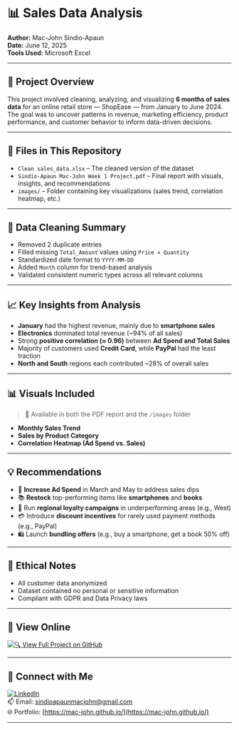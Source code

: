 # 📊 Sales Data Analysis

**Author:** Mac-John Sindio-Apaun  
**Date:** June 12, 2025  
**Tools Used:** Microsoft Excel  

---

## 🧾 Project Overview

This project involved cleaning, analyzing, and visualizing **6 months of sales data** for an online retail store — ShopEase — from January to June 2024. The goal was to uncover patterns in revenue, marketing efficiency, product performance, and customer behavior to inform data-driven decisions.

---

## 📂 Files in This Repository

- `Clean sales_data.xlsx` – The cleaned version of the dataset  
- `Sindio-Apaun Mac-John Week 1 Project.pdf` – Final report with visuals, insights, and recommendations  
- `images/` – Folder containing key visualizations (sales trend, correlation heatmap, etc.)

---

## 🧹 Data Cleaning Summary

- Removed 2 duplicate entries
- Filled missing `Total_Amount` values using `Price × Quantity`
- Standardized date format to `YYYY-MM-DD`
- Added `Month` column for trend-based analysis
- Validated consistent numeric types across all relevant columns

---

## 📈 Key Insights from Analysis

- **January** had the highest revenue, mainly due to **smartphone sales**
- **Electronics** dominated total revenue (~94% of all sales)
- Strong **positive correlation (≈ 0.96)** between **Ad Spend and Total Sales**
- Majority of customers used **Credit Card**, while **PayPal** had the least traction
- **North and South** regions each contributed ~28% of overall sales

---

## 📊 Visuals Included

> 📍 Available in both the PDF report and the `/images` folder

- **Monthly Sales Trend**  
- **Sales by Product Category**  
- **Correlation Heatmap (Ad Spend vs. Sales)**  

---

## 💡 Recommendations

- 📢 **Increase Ad Spend** in March and May to address sales dips
- 📚 **Restock** top-performing items like **smartphones** and **books**
- 🎯 Run **regional loyalty campaigns** in underperforming areas (e.g., West)
- 💳 Introduce **discount incentives** for rarely used payment methods (e.g., PayPal)
- 🛍️ Launch **bundling offers** (e.g., buy a smartphone, get a book 50% off)

---

## 🔐 Ethical Notes

- All customer data anonymized  
- Dataset contained no personal or sensitive information  
- Compliant with GDPR and Data Privacy laws

---

## 🔗 View Online

[![🔍 View Full Project on GitHub](https://img.shields.io/badge/View_Project-GitHub-blue?style=for-the-badge&logo=github)](https://github.com/Mac-John/sales_data_analysis)

---

## 👋 Connect with Me

[![LinkedIn](https://img.shields.io/badge/LinkedIn-Connect-blue?style=for-the-badge&logo=linkedin)](https://linkedin.com/in/macjohnsindioapaun)  
📫 Email: sindioapaunmacjohn@gmail.com  
🌐 Portfolio: [https://mac-john.github.io/](https://mac-john.github.io/)

---
